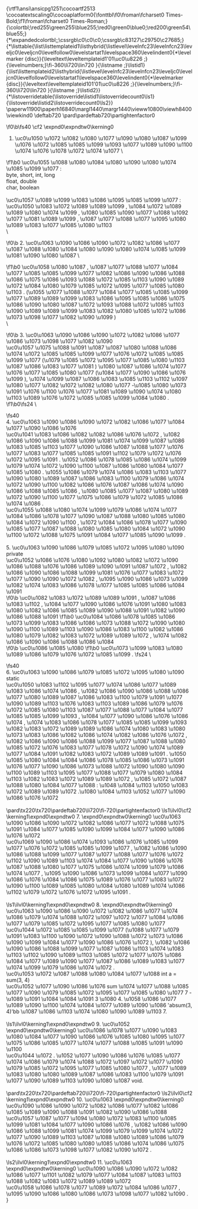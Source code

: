 {\rtf1\ansi\ansicpg1251\cocoartf2513
\cocoatextscaling0\cocoaplatform0{\fonttbl\f0\froman\fcharset0 Times-Bold;\f1\froman\fcharset0 Times-Roman;}
{\colortbl;\red255\green255\blue255;\red0\green0\blue0;\red200\green54\blue55;}
{\*\expandedcolortbl;;\cssrgb\c0\c0\c0;\cssrgb\c83127\c29750\c27685;}
{\*\listtable{\list\listtemplateid1\listhybrid{\listlevel\levelnfc23\levelnfcn23\leveljc0\leveljcn0\levelfollow0\levelstartat1\levelspace360\levelindent0{\*\levelmarker \{disc\}}{\leveltext\leveltemplateid1\'01\uc0\u8226 ;}{\levelnumbers;}\fi-360\li720\lin720 }{\listname ;}\listid1}
{\list\listtemplateid2\listhybrid{\listlevel\levelnfc23\levelnfcn23\leveljc0\leveljcn0\levelfollow0\levelstartat1\levelspace360\levelindent0{\*\levelmarker \{disc\}}{\leveltext\leveltemplateid101\'01\uc0\u8226 ;}{\levelnumbers;}\fi-360\li720\lin720 }{\listname ;}\listid2}}
{\*\listoverridetable{\listoverride\listid1\listoverridecount0\ls1}{\listoverride\listid2\listoverridecount0\ls2}}
\paperw11900\paperh16840\margl1440\margr1440\vieww10800\viewh8400\viewkind0
\deftab720
\pard\pardeftab720\partightenfactor0

\f0\b\fs40 \cf2 \expnd0\expndtw0\kerning0
1. \uc0\u1050 \u1072 \u1082 \u1080 \u1077  \u1090 \u1080 \u1087 \u1099  \u1076 \u1072 \u1085 \u1085 \u1099 \u1093  \u1077 \u1089 \u1090 \u1100  \u1074  \u1076 \u1078 \u1072 \u1074 \u1077 \

\f1\b0 \uc0\u1055 \u1088 \u1080 \u1084 \u1080 \u1090 \u1080 \u1074 \u1085 \u1099 \u1077 :\
byte, short, int, long\
float, double\
char, boolean\
\
\uc0\u1057 \u1089 \u1099 \u1083 \u1086 \u1095 \u1085 \u1099 \u1077 :\
\uc0\u1050 \u1083 \u1072 \u1089 \u1089 \u1099 , \u1084 \u1072 \u1089 \u1089 \u1080 \u1074 \u1099 , \u1080 \u1085 \u1090 \u1077 \u1088 \u1092 \u1077 \u1081 \u1089 \u1099 , \u1087 \u1077 \u1088 \u1077 \u1095 \u1080 \u1089 \u1083 \u1077 \u1085 \u1080 \u1103 \
\

\f0\b 2. \uc0\u1063 \u1090 \u1086  \u1090 \u1072 \u1082 \u1086 \u1077  \u1087 \u1088 \u1080 \u1084 \u1080 \u1090 \u1080 \u1074 \u1085 \u1099 \u1081  \u1090 \u1080 \u1087 \

\f1\b0 \uc0\u1058 \u1080 \u1087 , \u1087 \u1077 \u1088 \u1077 \u1084 \u1077 \u1085 \u1085 \u1099 \u1077  \u1082 \u1086 \u1090 \u1086 \u1088 \u1086 \u1075 \u1086  \u1093 \u1088 \u1072 \u1085 \u1103 \u1090  \u1089 \u1072 \u1084 \u1080  \u1079 \u1085 \u1072 \u1095 \u1077 \u1085 \u1080 \u1103 . (\u1055 \u1077 \u1088 \u1077 \u1084 \u1077 \u1085 \u1085 \u1099 \u1077  \u1089 \u1089 \u1099 \u1083 \u1086 \u1095 \u1085 \u1086 \u1075 \u1086  \u1090 \u1080 \u1087 \u1072  \u1093 \u1088 \u1072 \u1085 \u1103 \u1090  \u1089 \u1089 \u1099 \u1083 \u1082 \u1080  \u1085 \u1072  \u1086 \u1073 \u1098 \u1077 \u1082 \u1090 \u1099 )\
\

\f0\b 3. \uc0\u1063 \u1090 \u1086  \u1090 \u1072 \u1082 \u1086 \u1077  \u1086 \u1073 \u1098 \u1077 \u1082 \u1090 \
\uc0\u1057 \u1075 \u1088 \u1091 \u1087 \u1087 \u1080 \u1088 \u1086 \u1074 \u1072 \u1085 \u1085 \u1099 \u1077  \u1076 \u1072 \u1085 \u1085 \u1099 \u1077  (\u1079 \u1085 \u1072 \u1095 \u1077 \u1085 \u1080 \u1103  \u1087 \u1086 \u1083 \u1077 \u1081 ) \u1080  \u1087 \u1086 \u1074 \u1077 \u1076 \u1077 \u1085 \u1080 \u1077  (\u1084 \u1077 \u1090 \u1086 \u1076 \u1099 ), \u1074 \u1099 \u1087 \u1086 \u1083 \u1085 \u1103 \u1102 \u1097 \u1080 \u1077  \u1082 \u1072 \u1082 \u1080 \u1077 -\u1085 \u1080 \u1073 \u1091 \u1076 \u1100  \u1076 \u1077 \u1081 \u1089 \u1090 \u1074 \u1080 \u1103  \u1089  \u1076 \u1072 \u1085 \u1085 \u1099 \u1084 \u1080 .
\f1\b0\fs24 \

\fs40 \
4. \uc0\u1063 \u1090 \u1086  \u1090 \u1072 \u1082 \u1086 \u1077  \u1084 \u1077 \u1090 \u1086 \u1076 \
\uc0\u1041 \u1083 \u1086 \u1082  \u1082 \u1086 \u1076 \u1072 , \u1082 \u1086 \u1090 \u1086 \u1088 \u1099 \u1081  \u1074 \u1099 \u1087 \u1086 \u1083 \u1085 \u1103 \u1077 \u1090  \u1086 \u1087 \u1088 \u1077 \u1076 \u1077 \u1083 \u1077 \u1085 \u1085 \u1091 \u1102  \u1079 \u1072 \u1076 \u1072 \u1095 \u1091 . \u1052 \u1086 \u1078 \u1085 \u1086  \u1074 \u1099 \u1079 \u1074 \u1072 \u1090 \u1100  \u1087 \u1086  \u1080 \u1084 \u1077 \u1085 \u1080 . \u1055 \u1086 \u1079 \u1074 \u1086 \u1083 \u1103 \u1077 \u1090  \u1080 \u1089 \u1087 \u1086 \u1083 \u1100 \u1079 \u1086 \u1074 \u1072 \u1090 \u1100  \u1082 \u1086 \u1076  \u1087 \u1086 \u1074 \u1090 \u1086 \u1088 \u1085 \u1086 , \u1080  \u1085 \u1077  \u1087 \u1080 \u1089 \u1072 \u1090 \u1100  \u1077 \u1075 \u1086  \u1079 \u1072 \u1085 \u1086 \u1074 \u1086 .\
\uc0\u1055 \u1088 \u1080  \u1074 \u1099 \u1079 \u1086 \u1074 \u1077  \u1084 \u1086 \u1078 \u1077 \u1090  \u1087 \u1088 \u1080 \u1085 \u1080 \u1084 \u1072 \u1090 \u1100 , \u1072  \u1084 \u1086 \u1078 \u1077 \u1090  \u1085 \u1077  \u1087 \u1088 \u1080 \u1085 \u1080 \u1084 \u1072 \u1090 \u1100  \u1072 \u1088 \u1075 \u1091 \u1084 \u1077 \u1085 \u1090 \u1099 .\
\
5. \uc0\u1063 \u1090 \u1086  \u1079 \u1085 \u1072 \u1095 \u1080 \u1090  private\
\uc0\u1052 \u1086 \u1076 \u1080 \u1092 \u1080 \u1082 \u1072 \u1090 \u1086 \u1088  \u1076 \u1086 \u1089 \u1090 \u1091 \u1087 \u1072 , \u1082 \u1086 \u1090 \u1086 \u1088 \u1099 \u1081  \u1076 \u1077 \u1083 \u1072 \u1077 \u1090  \u1090 \u1072 \u1082 , \u1095 \u1090 \u1086 \u1073 \u1099  \u1082  \u1074 \u1083 \u1086 \u1078 \u1077 \u1085 \u1085 \u1086 \u1084 \u1091  
\f0\b \uc0\u1082 \u1083 \u1072 \u1089 \u1089 \u1091 , \u1087 \u1086 \u1083 \u1102 , \u1084 \u1077 \u1090 \u1086 \u1076 \u1091  \u1080 \u1083 \u1080  \u1082 \u1086 \u1085 \u1089 \u1090 \u1088 \u1091 \u1082 \u1090 \u1086 \u1088 \u1091 
\f1\b0  \uc0\u1084 \u1086 \u1078 \u1085 \u1086  \u1073 \u1099 \u1083 \u1086  \u1086 \u1073 \u1088 \u1072 \u1090 \u1080 \u1090 \u1100 \u1089 \u1103  \u1090 \u1086 \u1083 \u1100 \u1082 \u1086  \u1080 \u1079  \u1082 \u1083 \u1072 \u1089 \u1089 \u1072 , \u1074  \u1082 \u1086 \u1090 \u1086 \u1088 \u1086 \u1084  
\f0\b \uc0\u1086 \u1085 \u1080 
\f1\b0  \uc0\u1073 \u1099 \u1083 \u1080  \u1089 \u1086 \u1079 \u1076 \u1072 \u1085 \u1099 .
\fs24 \

\fs40 \
6. \uc0\u1063 \u1090 \u1086  \u1079 \u1085 \u1072 \u1095 \u1080 \u1090  static\
\uc0\u1050 \u1083 \u1102 \u1095 \u1077 \u1074 \u1086 \u1077  \u1089 \u1083 \u1086 \u1074 \u1086 , \u1082 \u1086 \u1090 \u1086 \u1088 \u1086 \u1077  \u1080 \u1089 \u1087 \u1086 \u1083 \u1100 \u1079 \u1091 \u1077 \u1090 \u1089 \u1103  \u1076 \u1083 \u1103  \u1089 \u1086 \u1079 \u1076 \u1072 \u1085 \u1080 \u1103  \u1087 \u1077 \u1088 \u1077 \u1084 \u1077 \u1085 \u1085 \u1099 \u1093 , \u1084 \u1077 \u1090 \u1086 \u1076 \u1086 \u1074 , \u1074 \u1083 \u1086 \u1078 \u1077 \u1085 \u1085 \u1099 \u1093  \u1082 \u1083 \u1072 \u1089 \u1089 \u1086 \u1074  \u1080 \u1083 \u1080  \u1073 \u1083 \u1086 \u1082 \u1086 \u1074  \u1082 \u1086 \u1076 \u1072 , \u1082 \u1086 \u1090 \u1086 \u1088 \u1099 \u1077  \u1087 \u1088 \u1080 \u1085 \u1072 \u1076 \u1083 \u1077 \u1078 \u1072 \u1090  \u1074 \u1089 \u1077 \u1084 \u1091  \u1082 \u1083 \u1072 \u1089 \u1089 \u1091 . \u1050  \u1085 \u1080 \u1084  \u1084 \u1086 \u1078 \u1085 \u1086  \u1073 \u1091 \u1076 \u1077 \u1090  \u1086 \u1073 \u1088 \u1072 \u1090 \u1080 \u1090 \u1100 \u1089 \u1103  \u1095 \u1077 \u1088 \u1077 \u1079  \u1080 \u1084 \u1103  \u1082 \u1083 \u1072 \u1089 \u1089 \u1072 , \u1085 \u1072 \u1087 \u1088 \u1080 \u1084 \u1077 \u1088 : \u1048 \u1084 \u1103 \u1050 \u1083 \u1072 \u1089 \u1089 \u1072 .\u1080 \u1084 \u1103 \u1052 \u1077 \u1090 \u1086 \u1076 \u1072 \
\
\pard\tx220\tx720\pardeftab720\li720\fi-720\partightenfactor0
\ls1\ilvl0\cf2 \kerning1\expnd0\expndtw0 7. \expnd0\expndtw0\kerning0
\uc0\u1063 \u1090 \u1086  \u1090 \u1072 \u1082 \u1086 \u1077  \u1072 \u1088 \u1075 \u1091 \u1084 \u1077 \u1085 \u1090 \u1099  \u1084 \u1077 \u1090 \u1086 \u1076 \u1072 \
\uc0\u1069 \u1090 \u1086  \u1074 \u1093 \u1086 \u1076 \u1085 \u1099 \u1077  \u1076 \u1072 \u1085 \u1085 \u1099 \u1077 , \u1082 \u1086 \u1090 \u1086 \u1088 \u1099 \u1077  \u1087 \u1077 \u1088 \u1077 \u1076 \u1072 \u1102 \u1090 \u1089 \u1103  \u1074  \u1084 \u1077 \u1090 \u1086 \u1076  \u1087 \u1088 \u1080  \u1077 \u1075 \u1086  \u1074 \u1099 \u1079 \u1086 \u1074 \u1077 , \u1095 \u1090 \u1086 \u1073 \u1099  \u1084 \u1077 \u1090 \u1086 \u1076  \u1084 \u1086 \u1075  \u1089 \u1076 \u1077 \u1083 \u1072 \u1090 \u1100  \u1089  \u1085 \u1080 \u1084 \u1080  \u1089 \u1074 \u1086 \u1102  \u1079 \u1072 \u1076 \u1072 \u1095 \u1091 .\
\
\ls1\ilvl0\kerning1\expnd0\expndtw0 8. \expnd0\expndtw0\kerning0
\uc0\u1063 \u1090 \u1086  \u1090 \u1072 \u1082 \u1086 \u1077  \u1074 \u1086 \u1079 \u1074 \u1088 \u1072 \u1097 \u1072 \u1077 \u1084 \u1086 \u1077  \u1079 \u1085 \u1072 \u1095 \u1077 \u1085 \u1080 \u1077 \
\uc0\u1044 \u1072 \u1085 \u1085 \u1099 \u1077  (\u1088 \u1077 \u1079 \u1091 \u1083 \u1100 \u1090 \u1072 \u1090  \u1088 \u1072 \u1073 \u1086 \u1090 \u1099  \u1084 \u1077 \u1090 \u1086 \u1076 \u1072 ), \u1082 \u1086 \u1090 \u1086 \u1088 \u1099 \u1077  \u1087 \u1086 \u1103 \u1074 \u1083 \u1103 \u1102 \u1090 \u1089 \u1103  \u1085 \u1072  \u1077 \u1075 \u1086  \u1084 \u1077 \u1089 \u1090 \u1077  \u1087 \u1086 \u1089 \u1083 \u1077  \u1074 \u1099 \u1079 \u1086 \u1074 \u1072 . \
\uc0\u1053 \u1072 \u1087 \u1088 \u1080 \u1084 \u1077 \u1088  int a = sum(3, 4)\
\uc0\u1052 \u1077 \u1090 \u1086 \u1076  sum \u1074 \u1077 \u1088 \u1085 \u1077 \u1090  \u1079 \u1085 \u1072 \u1095 \u1077 \u1085 \u1080 \u1077  7 - \u1089 \u1091 \u1084 \u1084 \u1091  3 \u1080  4. \u1058 \u1086  \u1077 \u1089 \u1090 \u1100  \u1074 \u1084 \u1077 \u1089 \u1090 \u1086  \'absum(3, 4)\'bb \u1087 \u1086 \u1103 \u1074 \u1080 \u1090 \u1089 \u1103  7.\
\
\ls1\ilvl0\kerning1\expnd0\expndtw0 9. \uc0\u1052 \expnd0\expndtw0\kerning0
\uc0\u1086 \u1078 \u1077 \u1090  \u1083 \u1080  \u1084 \u1077 \u1090 \u1086 \u1076  \u1085 \u1080 \u1095 \u1077 \u1075 \u1086  \u1085 \u1077  \u1074 \u1077 \u1088 \u1085 \u1091 \u1090 \u1100 \
\uc0\u1044 \u1072 . \u1052 \u1077 \u1090 \u1086 \u1076  \u1085 \u1077  \u1074 \u1086 \u1079 \u1074 \u1088 \u1072 \u1097 \u1072 \u1077 \u1090  \u1079 \u1085 \u1072 \u1095 \u1077 \u1085 \u1080 \u1077 , \u1077 \u1089 \u1083 \u1080  \u1080 \u1089 \u1087 \u1086 \u1083 \u1100 \u1079 \u1091 \u1077 \u1090 \u1089 \u1103  \u1090 \u1080 \u1087  void.\
\
\pard\tx220\tx720\pardeftab720\li720\fi-720\partightenfactor0
\ls2\ilvl0\cf2 \kerning1\expnd0\expndtw0 10. \uc0\u1063 \expnd0\expndtw0\kerning0
\uc0\u1090 \u1086  \u1090 \u1072 \u1082 \u1086 \u1077  \u1082 \u1086 \u1085 \u1089 \u1090 \u1088 \u1091 \u1082 \u1090 \u1086 \u1088 \
\uc0\u1057 \u1087 \u1077 \u1094 \u1080 \u1072 \u1083 \u1100 \u1085 \u1099 \u1081  \u1084 \u1077 \u1090 \u1086 \u1076 , \u1082 \u1086 \u1090 \u1086 \u1088 \u1099 \u1081  \u1074 \u1099 \u1079 \u1099 \u1074 \u1072 \u1077 \u1090 \u1089 \u1103  \u1087 \u1088 \u1080  \u1089 \u1086 \u1079 \u1076 \u1072 \u1085 \u1080 \u1080  \u1085 \u1086 \u1074 \u1086 \u1075 \u1086  \u1086 \u1073 \u1098 \u1077 \u1082 \u1090 \u1072 .\
\
\ls2\ilvl0\kerning1\expnd0\expndtw0 11. \uc0\u1063 \expnd0\expndtw0\kerning0
\uc0\u1090 \u1086  \u1090 \u1072 \u1082 \u1086 \u1077  \u1101 \u1082 \u1079 \u1077 \u1084 \u1087 \u1083 \u1103 \u1088  \u1082 \u1083 \u1072 \u1089 \u1089 \u1072 \
\uc0\u1058 \u1086  \u1078 \u1077  \u1089 \u1072 \u1084 \u1086 \u1077 , \u1095 \u1090 \u1086  \u1080  \u1086 \u1073 \u1098 \u1077 \u1082 \u1090 .\
}